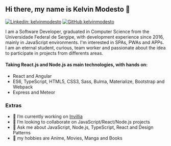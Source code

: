## Hi there, my name is Kelvin Modesto 👋

[![Linkedin: kelvinmodesto](https://img.shields.io/badge/-kelvinmodesto-blue?style=flat-square&logo=Linkedin&logoColor=white&link=https://www.linkedin.com/in/weslleynrocha/)](https://www.linkedin.com/in/kelvinmodesto/)
[![GitHub kelvinmodesto](https://img.shields.io/github/followers/kelvinmodesto?label=follow&style=social)](https://github.com/kelvinmodesto)

I am a Software Developer, graduated in Computer Science from the Universidade Federal de Sergipe, with development experience since 2016, mainly in JavaScript environments. I'm interested in SPAs, PWAs and APPs. I am an eternal student, curious, team worker and passionate about the idea to participate in projects from differents areas.

#### Taking React.js and Node.js as main technologies, with hands on:
- React and Angular
- ES6, TypeScript, HTML5, CSS3, Sass, Bulma, Materialize, Bootstrap and Webpack
- Express and Meteor

### Extras
- 🔭 I’m currently working on [Invillia](https://invillia.com/)
- 👯 I’m looking to collaborate on JavaScript/React/Node.js projects
- 💬 Ask me about JavaScript, Node.js, TypeScript, React and Design Patterns
- 👋 my hobbies are Anime, Movies, Manga and Books
